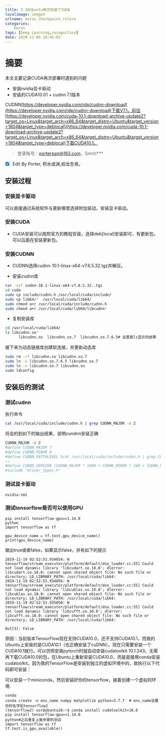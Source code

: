 ```yaml
---
title: 3.16Ubuntu再次安装了CUDA
localimage: image3
urlname: keras_checkpoint_rstore
categories:      
    keras      
tags: [Deep Learning,recognition]
date: 2020-11-06 10:45:03
---
```


# 摘要

本文主要记录CUDA再次部署时遇到的问题

-  安装nvidia显卡驱动
-  安装的CUDA10.01 + cudnn 7.1版本

CUDNN[https://developer.nvidia.com/rdp/cudnn-download](https://developer.nvidia.com/rdp/cudnn-download)下载V7.1，前往[https://developer.nvidia.com/cuda-10.1-download-archive-update2?target_os=Linux&target_arch=x86_64&target_distro=Ubuntu&target_version=1804&target_type=deblocal](https://developer.nvidia.com/cuda-10.1-download-archive-update2?target_os=Linux&target_arch=x86_64&target_distro=Ubuntu&target_version=1804&target_type=deblocal)下载CUDA10.1。


> 登录账号：porterpan@163.com，Smriti***

- [x] Edit By Porter, 积水成渊,蛟龙生焉。

<!-- more -->

## 安装过程

### 安装显卡驱动

可以直接通过系统软件与更新哪里选择附加驱动，安装显卡驱动。

### 安装CUDA

- CUDA安装可以按照官方的教程安装，选择deb[local]安装即可，有更新包，可以后面在安装更新包。

### 安装CUDNN

- CUDNN选择cudnn-10.1-linux-x64-v7.6.5.32.tgz并解压。

- 安装cudnn库

```bash
tar -xvf cudnn-10.1-linux-x64-v7.6.5.32..tgz
cd cuda 
sudo cp include/cudnn.h /usr/local/cuda/include/   
sudo cp lib64/*  /usr/local/cuda/lib64/
sudo chmod a+r /usr/local/cuda/include/cudnn.h
sudo chmod a+r /usr/local/cuda/lib64/libcudnn*
```

- 复制安装库

```bash
cd /usr/local/cuda/lib64/
ls libcudnn.so*
      libcudnn.so  libcudnn.so.7  libcudnn.so.7.6.5# 这里是ls显示的结果
```

接下来为动态链接库创建软连接，并更新动态库

```bash
sudo rm -rf libcudnn.so libcudnn.so.7
sudo ln -s libcudnn.so.7.6.5 libcudnn.so.7
sudo ln -s libcudnn.so.7 libcudnn.so 
sudo ldconfig
```

## 安装后的测试

### 测试cudnn

执行命令

```bash
cat /usr/local/cuda/include/cudnn.h | grep CUDNN_MAJOR -A 2
```

将会的到如下的输出结果，说明cundnn安装正确

```bash
CUDNN_MAJOR -A 2
#define CUDNN_MAJOR 7
#define CUDNN_MINOR 0
#define CUDNN_PATCHLEVEL 5cat /usr/local/cuda/include/cudnn.h | grep CUDNN_MAJOR -A 2
--
#define CUDNN_VERSION (CUDNN_MAJOR * 1000 + CUDNN_MINOR * 100 + CUDNN_PATCHLEVEL)
#include "driver_types.h"
```

### 测试显卡驱动

```
nvidia-smi
```

### 测试tensorflow是否可以使用GPU

```
pip install tensorflow-gpu==1.14.0
python
import tensorflow as tf
 
gpu_device_name = tf.test.gpu_device_name()
print(gpu_device_name)
```

输出true或者false，如果显示false，并有如下的提示

```
2019-11-19 02:52:53.934654: W tensorflow/stream_executor/platform/default/dso_loader.cc:55] Could not load dynamic library 'libcudart.so.10.0'; dlerror: libcudart.so.10.0: cannot open shared object file: No such file or directory; LD_LIBRARY_PATH: /usr/local/cuda/lib64:
2019-11-19 02:52:53.934856: W tensorflow/stream_executor/platform/default/dso_loader.cc:55] Could not load dynamic library 'libcublas.so.10.0'; dlerror: libcublas.so.10.0: cannot open shared object file: No such file or directory; LD_LIBRARY_PATH: /usr/local/cuda/lib64:
2019-11-19 02:52:53.935050: W tensorflow/stream_executor/platform/default/dso_loader.cc:55] Could not load dynamic library 'libcufft.so.10.0'; dlerror: libcufft.so.10.0: cannot open shared object file: No such file or directory; LD_LIBRARY_PATH: /usr/local/cuda/lib64:

Out[3]: False
```

原因：当前版本TensorFlow现在支持CUDA10.0，还不支持CUDA10.1，而我的Ubuntu上安装的是CUDA10.1（也正确安装了cuDNN）。现在只需要安装一个CUDA10.1就行。可以仿照安装pytorch时就自动安装cudatoolkit 10.1.243，无需再下载CUDA10.0的包，在Ubuntu上重新安装CUDA10.0，而是直接用conda安装cudatoolkit。因为我的TensorFlow是安装到独立的虚拟环境中的，故执行以下代码即可安装：

可以安装一个miniconda，然后安装好你的tensorflow，接着创建一个虚拟的环境.

```
conda 
conda create -n env_name numpy matplotlib python=3.7.7  # env_name设置你的名字如tensorflow2
(tensorflow2) usr@ubuntu16:~$ conda install cudatoolkit=10.0
pip install tensorflow-gpu==1.14.0
python#之后重复上面步骤的测试
import tensorflow as tf
tf.test.is_gpu_available()
```
